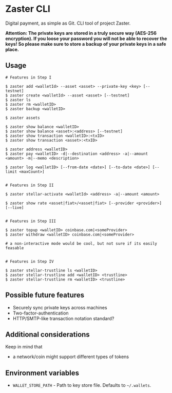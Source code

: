 # Zaster CLI

Digital payment, as simple as Git. CLI tool of project Zaster.

**Attention: The private keys are stored in a truly secure way (AES-256 encryption). If you loose your password you will not be able to recover the keys! So please make sure to store a backup of your private keys in a safe place.**


## Usage

```
# Features in Step I

$ zaster add <walletId> --asset <asset> --private-key <key> [--testnet]
$ zaster create <walletId> --asset <asset> [--testnet]
$ zaster ls
$ zaster rm <walletID>
$ zaster backup <walletID>

$ zaster assets

$ zaster show balance <walletID>
$ zaster show balance <asset>:<address> [--testnet]
$ zaster show transaction <walletID>:<txID>
$ zaster show transaction <asset>:<txID>

$ zaster address <walletID>
$ zaster pay <walletID> -d|--destination <address> -a|--amount <amount> -m|--memo <description>

$ zaster log <walletID> [--from-date <date>] [--to-date <date>] [--limit <maxCount>]


# Features in Step II

$ zaster stellar-activate <walletId> <address> -a|--amount <amount>

$ zaster show rate <asset|fiat>/<asset|fiat> [--provider <provider>] [--live]


# Features in Step III

$ zaster topup <walletID> coinbase.com|<someProvider>
$ zaster withdraw <walletID> coinbase.com|<someProvider>

# a non-interactive mode would be cool, but not sure if its easily feasable


# Features in Step IV

$ zaster stellar-trustline ls <walletID>
$ zaster stellar-trustline add <walletID> <trustline>
$ zaster stellar-trustline rm <walletID> <trustline>
```


## Possible future features

* Securely sync private keys across machines
* Two-factor-authentication
* HTTP/SMTP-like transaction notation standard?


## Additional considerations

Keep in mind that

* a network/coin might support different types of tokens


## Environment variables

* `WALLET_STORE_PATH` - Path to key store file. Defaults to `~/.wallets`.
